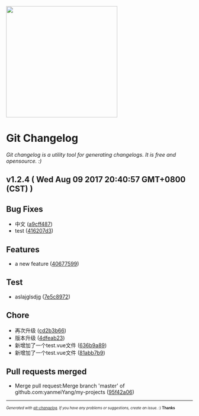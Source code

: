 <img width="300px" src="https://github.com/rafinskipg/git-changelog/raw/master/images/git-changelog-logo.png" />

# Git Changelog

_Git changelog is a utility tool for generating changelogs. It is free and opensource. :)_

## v1.2.4  ( Wed Aug 09 2017 20:40:57 GMT+0800 (CST) )


## Bug Fixes
  - 中文
  ([a9cff487](git@github.com:yanmeiYang/my-projects/commit/a9cff4875565128e74e0ff9867dd27e3fb3b8b18))
  - test
  ([416207d3](git@github.com:yanmeiYang/my-projects/commit/416207d3118f7d3646b4a6446367710bbf9db4b4))




## Features
  - a new feature
  ([40677599](git@github.com:yanmeiYang/my-projects/commit/4067759904c642ba451eff885432f332a6ea8622))




## Test
  - aslajglsdjg
  ([7e5c8972](git@github.com:yanmeiYang/my-projects/commit/7e5c8972faac52c64aa963fbb8d85429fce1bac2))




## Chore
  - 再次升级
  ([cd2b3b66](git@github.com:yanmeiYang/my-projects/commit/cd2b3b669739747bdf8202b3a3867daa00482cc8))
  - 版本升级
  ([4dfeab23](git@github.com:yanmeiYang/my-projects/commit/4dfeab23ba4660ab38b268d9de1bfad32f40a7ea))
  - 新增加了一个test.vue文件
  ([636b9a89](git@github.com:yanmeiYang/my-projects/commit/636b9a897ecea08e3b3a2c05ff0c7a8d111a1262))
  - 新增加了一个test.vue文件
  ([81abb7b9](git@github.com:yanmeiYang/my-projects/commit/81abb7b908c1c26291a3474eb2b8dc5ec95a2753))




## Pull requests merged
  - Merge pull request:Merge branch 'master' of github.com:yanmeiYang/my-projects
  ([95f42a06](git@github.com:yanmeiYang/my-projects/commit/95f42a06195915361451d5959ad52bd477f7f8de))





---
<sub><sup>*Generated with [git-changelog](https://github.com/rafinskipg/git-changelog). If you have any problems or suggestions, create an issue.* :) **Thanks** </sub></sup>
